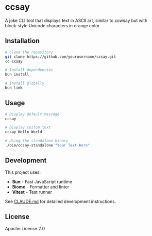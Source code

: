 # ccsay

A joke CLI tool that displays text in ASCII art, similar to cowsay but with block-style Unicode characters in orange color.

## Installation

```bash
# Clone the repository
git clone https://github.com/yourusername/ccsay.git
cd ccsay

# Install dependencies
bun install

# Install globally
bun link
```

## Usage

```bash
# Display default message
ccsay

# Display custom text
ccsay Hello World

# Using the standalone binary
./bin/ccsay-standalone "Your Text Here"
```

## Development

This project uses:
- **Bun** - Fast JavaScript runtime
- **Biome** - Formatter and linter
- **Vitest** - Test runner

See [CLAUDE.md](./CLAUDE.md) for detailed development instructions.

## License

Apache License 2.0